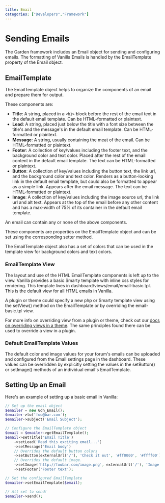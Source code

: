 ```yaml
---
title: Email
categories: ["Developers","Framework"]
---
```


# Sending Emails

The Garden framework includes an Email object for sending and configuring emails. The formatting of Vanilla Emails is handled by the EmailTemplate property of the Email object.

## EmailTemplate

The EmailTemplate object helps to organize the components of an email and prepare them for output.

These components are:

* **Title**: A string, placed in a `<h1>` block before the rest of the email text in the default email template. Can be HTML-formatted or plaintext.
* **Lead**: A string, placed just below the title with a font size between the title's and the message's in the default email template. Can be HTML-formatted or plaintext.
* **Message**: A string, usually containing the meat of the email. Can be HTML-formatted or plaintext.
* **Footer**: A collection of key/values including the footer text, and the background color and text color. Placed after the rest of the email content in the default email template. The text can be HTML-formatted or plaintext.
* **Button**: A collection of key/values including the button text, the link url, and the background color and text color. Renders as a button-looking link in the default email template, but could also be formatted to appear as a simple link. Appears after the email message. The text can be HTML-formatted or plaintext.
* **Image**: A collection of key/values including the image source url, the link url and alt text. Appears at the top of the email before any other content and has a max-width of 75% of its container in the default email template.

An email can contain any or none of the above components.

These components are properties on the EmailTemplate object and can be set using the corresponding setter method.

The EmailTemplate object also has a set of colors that can be used in the template view for background colors and text colors.

### EmailTemplate View

The layout and use of the HTML EmailTemplate components is left up to the view. Vanilla provides a basic Smarty template with inline css styles for rendering. This template lives in dashboard/views/email/email-basic.tpl. This is the default view for all HTML emails in Vanilla.

A plugin or theme could specify a new php or Smarty template view using the setView() method on the EmailTemplate or by overriding the email-basic.tpl view.

For more info on overriding view from a plugin or theme, check out our [docs on overriding views in a theme](/theming/views). The same principles found there can be used to override a view in a plugin.

### Default EmailTemplate Values

The default color and image values for your forum's emails can be uploaded and configured from the Email settings page in the dashboard. These values can be overridden by explicitly setting the values in the setButton() or setImage() methods of an individual email's EmailTemplate.

## Setting Up an Email

Here's an example of setting up a basic email in Vanilla:

```php
// Set up the email object
$emailer = new Gdn_Email();
$emailer->to('foo@bar.com');
$emailer->subject('Email Subject');

// Configure the EmailTemplate object
$email = $emailer->getEmailTemplate();
$email->setTitle('Email Title')
    ->setLead('Read this exciting email...')
    ->setMessage('Email body')
    // Overrides the default button colors
    ->setButton(externalUrl('/'), 'Check it out', '#ff0000', '#ffff00')
    // Overrides the default image.
    ->setImage('http://foobar.com/image.png', externalUrl('/'), 'Image')
    ->setFooter('Footer text');

// Set the configured EmailTemplate
$emailer->setEmailTemplate($email);

// All set to send!
$emailer->send();
```
